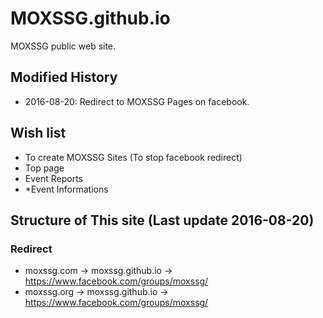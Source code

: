 # MOXSSG.github.io
MOXSSG public web site.

## Modified History
- 2016-08-20: Redirect to MOXSSG Pages on facebook.


## Wish list
- To create MOXSSG Sites (To stop facebook redirect)
 - Top page
 - Event Reports
 - *Event Informations


##  Structure of This site (Last update 2016-08-20)
### Redirect
- moxssg.com -> moxssg.github.io -> https://www.facebook.com/groups/moxssg/
- moxssg.org -> moxssg.github.io -> https://www.facebook.com/groups/moxssg/

###





